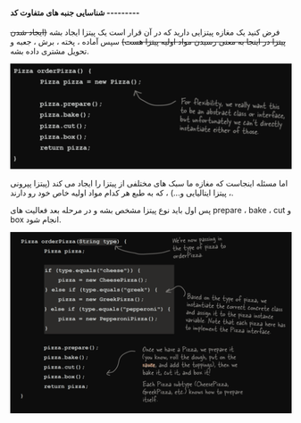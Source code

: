 #### شناسایی جنبه های متفاوت کد ---------

فرض کنید یک مغازه پیتزایی دارید که در آن قرار است یک پیتزا ایجاد بشه <del>(ایجاد شدن پیتزا در اینجا به معنی رسیدن مواد اولیه پیتزا هست)</del> سپس آماده ، پخته ، برش ، جعبه و تحویل مشتری داده بشه.

![](./Images/Pasted%20image%2020240628112620.png)

اما مسئله اینجاست که مغازه ما سبک های مختلفی از پیتزا را ایجاد می کند (پیتزا پپرونی ، پیتزا ایتالیایی و...) ، که به طبع هر کدام مواد اولیه خاص خود رو دارند.

پس اول باید نوع پیتزا مشخص بشه و در مرحله بعد فعالیت های prepare ، bake ، cut و box انجام شود.

![](./Images/Pasted%20image%2020240628113751.png)

